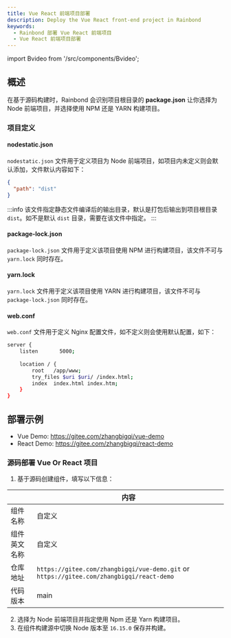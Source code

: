 ```yaml
---
title: Vue React 前端项目部署
description: Deploy the Vue React front-end project in Rainbond
keywords:
  - Rainbond 部署 Vue React 前端项目
  - Vue React 前端项目部署
---
```


import Bvideo from '/src/components/Bvideo';

<Bvideo src="//player.bilibili.com/player.html?aid=820892498&bvid=BV1334y1f76U&cid=983036584&page=4" />

## 概述

在基于源码构建时，Rainbond 会识别项目根目录的 **package.json** 让你选择为 Node 前端项目，并选择使用 NPM 还是 YARN 构建项目。

### 项目定义

#### nodestatic.json

`nodestatic.json` 文件用于定义项目为 Node 前端项目，如项目内未定义则会默认添加，文件默认内容如下：

```json
{
  "path": "dist"
}
```

:::info
该文件指定静态文件编译后的输出目录，默认是打包后输出到项目根目录 `dist`。如不是默认 `dist` 目录，需要在该文件中指定。
:::

#### package-lock.json

`package-lock.json` 文件用于定义该项目使用 NPM 进行构建项目，该文件不可与 `yarn.lock` 同时存在。

#### yarn.lock

`yarn.lock` 文件用于定义该项目使用 YARN 进行构建项目，该文件不可与 `package-lock.json` 同时存在。

#### web.conf

`web.conf` 文件用于定义 Nginx 配置文件，如不定义则会使用默认配置，如下：

```bash
server {
    listen       5000;
    
    location / {
        root   /app/www;
        try_files $uri $uri/ /index.html;
        index  index.html index.htm;
    }
}
```

## 部署示例

- Vue Demo: https://gitee.com/zhangbigqi/vue-demo
- React Demo: https://gitee.com/zhangbigqi/react-demo

### 源码部署 Vue Or React 项目

1. 基于源码创建组件，填写以下信息：

|        | 内容                                                                                       |
| ------ | ---------------------------------------------------------------------------------------- |
| 组件名称   | 自定义                                                                                      |
| 组件英文名称 | 自定义                                                                                      |
| 仓库地址   | `https://gitee.com/zhangbigqi/vue-demo.git` or `https://gitee.com/zhangbigqi/react-demo` |
| 代码版本   | main                                                                                     |

2. 选择为 Node 前端项目并指定使用 Npm 还是 Yarn 构建项目。
3. 在组件构建源中切换 Node 版本至 `16.15.0` 保存并构建。
